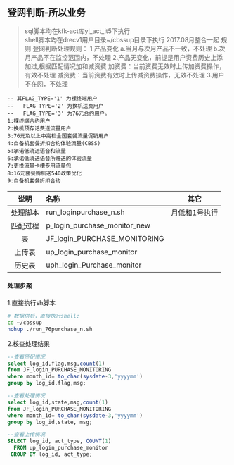 ## 登网判断-所以业务

> sql脚本均在kfk-act库yl\_act\_it5下执行  
> shell脚本均在drecv1用户目录~/cbssup目录下执行
> 2017.08月整合一起
> 规则
  登网判断处理规则：
    1.产品变化
        a.当月与次月产品不一致，不处理
        b.次月产品不在监控范围内，不处理
    2.产品无变化，前提是用户资费历史上添加过,根据匹配情况加和减资费
        加资费：当前资费无效时上传加资费操作，有效不处理
        减资费：当前资费有效时上传减资费操作，无效不处理
    3.用户不在网，不处理

```
-- 其FLAG_TYPE='1' 为裸终端用户
--   FLAG_TYPE='2' 为换机送费用户
--   FLAG_TYPE='3' 为76元合约用户。
1:裸终端合约用户 
2:换机预存话费送流量用户  
3:76元及以上中高档全国套餐流量促销用户 
4:自备机套餐折扣合约体验流量(CBSS) 
5:承诺低消送语音和流量 
6:承诺低消送语音所赠送的体验流量 
7:更换流量卡槽专用流量包
8:16元套餐购机送540政策优化  
9:自备机套餐折扣合约
```

| 说明 | 名称 | 其它 |
| :---: | :--- | :---: |
| 处理脚本 | run_loginpurchase_n.sh | 月低和1号执行 |
| 匹配过程 | p_login_purchase_monitor_new |  |
| 表 | JF_login_PURCHASE_MONITORING |  |
| 上传表 | up_login_purchase_monitor |  |
| 历史表 | uph_login_Purchase_monitor |  |

#### 处理步聚

1.直接执行sh脚本

```sh
# 数据供后，直接执行shell:
cd ~/cbssup
nohup ./run_76purchase_n.sh
```

2.核查处理结果

```sql
--查看匹配情况
select log_id,flag,msg,count(1) 
from JF_login_PURCHASE_MONITORING 
where month_id= to_char(sysdate-3,'yyyymm')
group by log_id,flag,msg;

--查看处理情况
select log_id,state,msg,count(1) 
from JF_login_PURCHASE_MONITORING 
where month_id= to_char(sysdate-3,'yyyymm')
group by log_id,state, msg;

--查看上传情况
SELECT log_id, act_type, COUNT(1)
  FROM up_login_purchase_monitor
 GROUP BY log_id, act_type;
```



